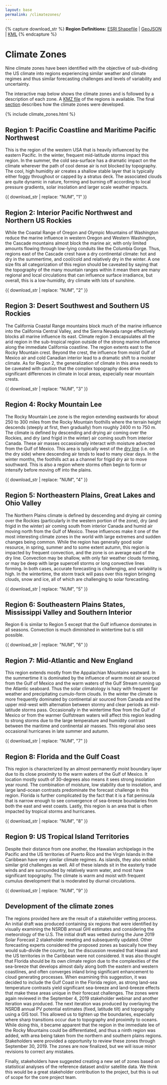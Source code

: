 ```yaml
---
layout: base
permalink: /climatezones/
---
```

{% capture download_str %}
<b>Region Definitions:</b> <a href="{{ 'assets/climate_zones/Region_NUM.shp' | relative_url }}">ESRI Shapefile</a> \| <a href="{{ 'assets/climate_zones/Region_NUM.geojson' | relative_url }}">GeoJSON</a> \| <a href="{{ 'assets/climate_zones/Region_NUM.kml' | relative_url }}">KML</a>
{% endcapture %}

# Climate Zones

Nine climate zones have been identified with the objective of sub-dividing the US climate into regions experiencing similar weather and climate regimes and thus similar forecasting challenges and levels of variability and uncertainty.

The interactive map below shows the climate zones and is followed by a description of each zone. A <a href="{{ 'assets/climate_zones/SFA_Climate_Zones.kmz' | relative_url }}">KMZ file</a> of the regions is available. The final [section](#Development-of-the-climate-zones) describes how the climate zones were developed.

{% include climate_zones.html %}


## Region 1: Pacific Coastline and Maritime Pacific Northwest

This is the region of the western USA that is heavily influenced by the eastern Pacific.  In the winter, frequent mid-latitude storms impact this region.  In the summer, the cold sea-surface has a dramatic impact on the climate wherever the path of cool dense air is not blocked by topography.  The cool, high humidity air creates a shallow stable layer that is typically either foggy throughout or capped by a stratus deck.  The associated clouds are quite dynamic in nature, forming and burning off according to local pressure gradients, solar insolation and larger scale weather impacts.

{{ download_str | replace: "NUM", "1" }}

## Region 2: Interior Pacific Northwest and Northern US Rockies

While the Coastal Range of Oregon and Olympic Mountains of Washington reduce the marine influence in western Oregon and Western Washington, the Cascade mountains almost block the marine air, with only limited amounts flowing through low-lying conduits like the Columbia Gorge.  Thus, regions east of the Cascade crest have a dry continental climate: hot and dry in the summertime, and cool/cold and relatively dry in the winter.  A one size fits all categorization of this region should be caveated by saying that the topography of the many mountain ranges within it mean there are many regional and local circulations that can influence surface irradiance, but overall, this is a low-humidity, dry climate with lots of sunshine.

{{ download_str | replace: "NUM", "2" }}

## Region 3: Desert Southwest and Southern US Rockies

The California Coastal Range mountains block much of the marine influence into the California Central Valley, and the Sierra Nevada range effectively blocks all marine influence its east.  Climate region 3 encapsulates all the arid region in the sub-tropical region outside of the strong marine influence along the immediate California coastline.  The region extents east to the Rocky Mountain crest.  Beyond the crest, the influence from moist Gulf of Mexico air and cold Canadian interior lead to a dramatic shift to a moister climate.  As for Region 2, the generalization of climate in this area needs to be caveated with caution that the complex topography does drive significant differences in climate in local areas, especially near mountain crests.

{{ download_str | replace: "NUM", "3" }}

## Region 4: Rocky Mountain Lee

The Rocky Mountain Lee zone is the region extending eastwards for about 250 to 300 miles from the Rocky Mountain foothills where the terrain height descends (steeply at first, then gradually) from roughly 2400 m to 750 m.  The climate is defined by descending and drying air coming over the Rockies, and dry (and frigid in the winter) air coming south from interior Canada.  These air masses occassionally interact with moisture advected from the Gulf of Mexico.  This area is typically west of the [dry line](https://en.wikipedia.org/wiki/Dry_line) (i.e. on the dry side) where descending air tends to lead to many clear days.  In the winter months, the foothills act as a channel for frigid dry air to move southward. This is also a region where storms often begin to form or intensify before moving off into the plains.

{{ download_str | replace: "NUM", "4" }}

## Region 5: Northeastern Plains, Great Lakes and Ohio Valley

The Northern Plains climate is defined by descending and drying air coming over the Rockies (particularly in the western portion of the zone), dry (and frigid in the winter) air coming south from interior Canada and humid air moving north from the Gulf of Mexico.  These influences make it one of the most interesting climate zones in the world with large extremes and sudden changes being common.  While the region has generally good solar resource, in spring, summer and to some extent autumn, this region is impacted by frequent convection, and the zone is on average east of the dry line.  Convection may be shallow, with only fair weather clouds forming, or may be deep with large supercell storms or long convective lines forming.  In both cases, accurate forecasting is challenging, and variability is high.  In the wintertime, the storm track will pass over this region bringing clouds, snow and ice, all of which are challenging to solar forecasting.

{{ download_str | replace: "NUM", "5" }}

## Region 6: Southeastern Plains States, Mississippi Valley and Southern Interior

Region 6 is similar to Region 5 except that the Gulf influence dominates in all seasons.  Convection is much diminished in wintertime but is still possible.

{{ download_str | replace: "NUM", "6" }}

## Region 7: Mid-Atlantic and New England

This region extends mostly from the Appalachian Mountains eastward.  In the summertime it is dominated by the influence of warm moist air sourced from the Gulf of Mexico and the warm waters of the Gulf Stream running up the Atlantic seaboard.  Thus the solar climatology is hazy with frequent fair weather and precipitating cumulo-form clouds.  In the winter the climate is more frequently dominated by continental air sourced from Canada and the upper mid-west with alternation between stormy and clear periods as mid-latitude storms pass.  Occasionally in the wintertime flow from the Gulf of Mexico or from the warmer Gulfstream waters will affect this region leading to strong storms due to the large temperature and humidity contrast between the maritime and continental air masses.  This regional also sees occasional hurricanes in late summer and autumn.

{{ download_str | replace: "NUM", "7" }}

## Region 8: Florida and the Gulf Coast

This region is characterized by an almost permanently moist boundary layer due to its close proximity to the warm waters of the Gulf of Mexico.  It location mostly south of 30-degrees also means it sees strong insolation year round.  The combination of moisture, low stability due to insolation, and large land-ocean contrasts predominate the forecast challenge in this region.  Florida is further complicated by the fact that it is a flat peninsula that is narrow enough to see convergence of sea-breeze boundaries from both the east and west coasts.  Lastly, this region is an area that is often impacted by tropical storms and hurricanes.

{{ download_str | replace: "NUM", "8" }}

## Region 9: US Tropical Island Territories

Despite their distance from one another, the Hawaiian archipelago in the Pacific and the US territories of Puerto Rico and the Virgin Islands in the Caribbean have very similar climate regimes.  As islands, they also exhibit similar grid challenges as well.  All of these islands sit in the easterly trade winds and are surrounded by relatively warm water, and most have significant topography.  The climate is warm and moist with frequent cumulus development that is moderated by diurnal circulations.

{{ download_str | replace: "NUM", "9" }}

## Development of the climate zones

The regions provided here are the result of a stakeholder vetting process. An initial draft was produced containing six regions that were identified by visually examining the NSRDB annual GHI estimates and considering the meteorology of the U.S. The initial draft was vetted during the June 2019 Solar Forecast 2 stakeholder meeting and subsequently updated. Other forecasting experts considered the proposed zones as basically how they would sub-divide the country, but the discussion revealed that Hawaii and the US territories in the Caribbean were not considered.  It was also thought that Florida should be its own climate region due to the complexities of the sea-breeze that develops almost daily along both the eastern and western coastlines, and often converges inland bring significant enhancement to cloud generating processes.  When examining this suggestion, it was decided to include the Gulf Coast in the Florida region, as strong land-sea temperature contrasts yield significant sea-breeze and land-breeze effects that make these areas unique in their forecast challenges.  The zones were again reviewed in the September 4, 2019 stakeholder webinar and another iteration was produced.  The next iteration was produced by overlaying the NSRDB annual PV potential estimates (fixed, latitude tilt) and topography using a GIS tool. This allowed us to tighten up the boundaries, especially where sharp transitions occur due to topography and proximity to oceans.  While doing this, it became apparent that the region in the immediate lee of the Rocky Mountains could be differentiated, and thus a ninth region was added, with area being taken from the northern and southern plains regions. Stakeholders were provided a opportunity to review these zones through September 30, 2019. The zones are now finalized, but we will issue minor revisions to correct any mistakes.

Finally, stakeholders have suggested creating a new set of zones based on statistical analyses of the reference dataset and/or satellite data. We think this would be a great stakeholder contribution to the project, but this is out of scope for the core project team.
